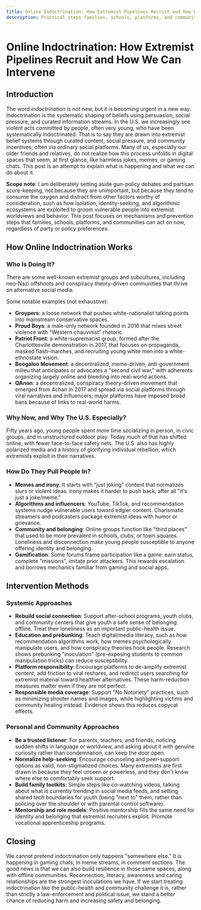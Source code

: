 ```yaml
---
title: Online Indoctrination: How Extremist Pipelines Recruit and How We Can Intervene
description: Practical steps families, schools, platforms, and communities can take now.
---
```


# Online Indoctrination: How Extremist Pipelines Recruit and How We Can Intervene

## Introduction

The word _indoctrination_ is not new, but it is becoming urgent in a new way. Indoctrination is the systematic shaping of beliefs using persuasion, social pressure, and curated information streams. In the U.S. we increasingly see violent acts committed by people, often very young, who have been systematically indoctrinated. That is to say they are drawn into extremist belief systems through curated content, social pressure, and community incentives; often via ordinary social platforms. Many of us, especially our older friends and relatives, do not realize how this process unfolds in digital spaces that seem, at first glance, like harmless jokes, memes, or gaming chats. This post is an attempt to explain what is happening and what we can do about it.

**Scope note**: I am deliberately setting aside gun-policy debates and partisan score-keeping, not because they are unimportant, but because they tend to consume the oxygen and distract from other factors worthy of consideration, such as how isolation, identity-seeking, and algorithmic ecosystems are exploited to groom vulnerable people into extremist worldviews and behavior. This post focuses on mechanisms and prevention steps that families, schools, platforms, and communities can act on now, regardless of party or policy preferences.

## How Online Indoctrination Works

### Who Is Doing It?

There are some well-known extremist groups and subcultures, including neo-Nazi offshoots and conspiracy theory-driven communities that thrive on alternative social media.

Some notable examples (not exhaustive):

- **Groypers**: a loose network that pushes white-nationalist talking points into mainstream conservative spaces.
- **Proud Boys**: a male-only network founded in 2016 that mixes street violence with "Western chauvinist" rhetoric.
- **Patriot Front**: a white-supremacist group, formed after the Charlottesville demonstration in 2017, that focuses on propaganda, masked flash-marches, and recruiting young white men into a white-ethnostate vision.
- **Boogaloo Movement**: a decentralized, meme-driven, anti-government milieu that anticipates or advocates a "second civil war," with adherents organizing largely online and bleeding into real-world actions.
- **QAnon**: a decentralized, conspiracy theory-driven movement that emerged from 4chan in 2017 and spread via social platforms through viral narratives and influencers; major platforms have imposed broad bans because of links to real-world harms.

### Why Now, and Why The U.S. Especially?

Fifty years ago, young people spent more time socializing in person, in civic groups, and in unstructured outdoor play. Today much of that has shifted online, with fewer face-to-face safety nets. The U.S. also has highly polarized media and a history of glorifying individual rebellion, which extremists exploit in their narratives.

### How Do They Pull People In?

- **Memes and irony**: It starts with "just joking" content that normalizes slurs or violent ideas. Irony makes it harder to push back, after all "it's just a joke/meme."
- **Algorithms and influencers**: YouTube, TikTok, and recommendation systems nudge vulnerable users toward edgier content. Charismatic streamers and podcasters package extremist ideas with humor or grievance.
- **Community and belonging**: Online groups function like "third places" that used to be more prevalent in schools, clubs, or town squares. Loneliness and disconnection make young people susceptible to anyone offering identity and belonging.
- **Gamification**: Some forums frame participation like a game: earn status, complete "missions", imitate prior attackers. This rewards escalation and borrows mechanics familiar from gaming and social apps.

## Intervention Methods

### Systemic Approaches

- **Rebuild social connection**: Support after-school programs, youth clubs, and community centers that give youth a safe sense of belonging offline. Treat their loneliness as an important public-health issue.
- **Education and prebunking**: Teach digital/media literacy, such as how recommendation algorithms work, how memes psychologically manipulate users, and how conspiracy theories hook people. Research shows prebunking "inoculation" (pre-exposing students to common manipulation tricks) can reduce susceptibility.
- **Platform responsibility**: Encourage platforms to de-amplify extremist content, add friction to viral reshares, and redirect users searching for extremist material toward healthier alternatives. These harm-reduction measures matter even if they are not perfect.
- **Responsible media coverage**: Support "No Notoriety" practices, such as minimizing shooter names and images, while highlighting victims and community healing instead. Evidence shows this reduces copycat effects.

### Personal and Community Approaches

- **Be a trusted listener**: For parents, teachers, and friends, noticing sudden shifts in language or worldview, and asking about it with genuine curiosity rather than condemnation, can keep the door open.
- **Normalize help-seeking**: Encourage counseling and peer-support options as valid, non-stigmatized choices. Many extremists are first drawn in because they feel unseen or powerless, and they don't know where else to comfortably seek support.
- **Build family toolkits**: Simple steps like co-watching videos, talking about what is currently trending in social media feeds, and setting shared tech boundaries for youth (being "next to" them, rather than policing over the shoulder or with parental control software).
- **Mentorship and role models**: Positive mentorship fills the same need for identity and belonging that extremist recruiters exploit. Promote vocational apprenticeship programs.

## Closing

We cannot pretend indoctrination only happens "somewhere else." It is happening in gaming chats, in meme streams, in comment sections. The good news is that we can also build resilience in those same spaces, along with offline communities. Reconnection, literacy, awareness and caring relationships are the strongest inoculations we have. If we start treating indoctrination like the public-health and community challenge it is, rather than strictly a law-enforcement and political issue, we stand a better chance of reducing harm and increasing safety and belonging.
